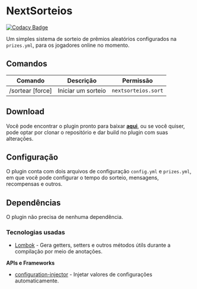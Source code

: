 # NextSorteios

[![Codacy Badge](https://api.codacy.com/project/badge/Grade/e038c86887cc448fa6bb4431948962e3)](https://app.codacy.com/gh/NextPlugins/NextSorteios?utm_source=github.com&utm_medium=referral&utm_content=NextPlugins/NextSorteios&utm_campaign=Badge_Grade_Settings)

Um simples sistema de sorteio de prêmios aleatórios configurados na `prizes.yml`, para os jogadores online no momento.

## Comandos
|Comando           |Descrição            |Permissão        |
|------------------|---------------------|-----------------|
|/sortear [force]  |Iniciar um sorteio   |`nextsorteios.sort`|

## Download

Você pode encontrar o plugin pronto para baixar [**aqui**](https://github.com/NextPlugins/NextSorteios/releases), ou se você quiser, pode optar por clonar o repositório e dar
build no plugin com suas alterações.

## Configuração
O plugin conta com dois arquivos de configuração `config.yml` e `prizes.yml`, em que você pode configurar o tempo do sorteio, mensagens, recompensas e outros.

## Dependências
O plugin não precisa de nenhuma dependência.

### Tecnologias usadas
-   [Lombok](https://projectlombok.org/) - Gera getters, setters e outros métodos útils durante a compilação por meio de anotações.

**APIs e Frameworks**
-   [configuration-injector](https://github.com/HenryFabio/configuration-injector) - Injetar valores de configurações automaticamente.

